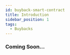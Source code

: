 ```yaml
---
id: buyback-smart-contract
title: Introduction
sidebar_position: 1
tags:
  - Buybacks
---
```


### Coming Soon...